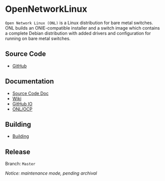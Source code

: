 # OpenNetworkLinux

`Open Network Linux (ONL)` is a Linux distribution for bare metal switches. ONL builds an ONIE-compatible installer and a switch image which contains a complete Debian distribution with added drivers and configuration for running on bare metal switches.

## Source Code

- [GitHub](https://github.com/opencomputeproject/OpenNetworkLinux)

## Documentation

- [Source Code Doc](https://github.com/opencomputeproject/OpenNetworkLinux/tree/master/docs)
- [Wiki](https://github.com/opencomputeproject/OpenNetworkLinux/wiki)
- [GitHub IO](https://opencomputeproject.github.io/OpenNetworkLinux/)
- [ONL/OCP](https://opennetlinux.org/index.html)

## Building

- [Building](https://github.com/opencomputeproject/OpenNetworkLinux/blob/master/docs/Building.md)

## Release

Branch: `Master`

*Notice: maintenance mode, pending archival*

